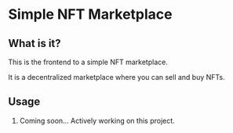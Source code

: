 # Simple NFT Marketplace

## What is it?

  This is the frontend to a simple NFT marketplace.

  It is a decentralized marketplace where you can sell and buy NFTs.

## Usage

  1. Coming soon... Actively working on this project.